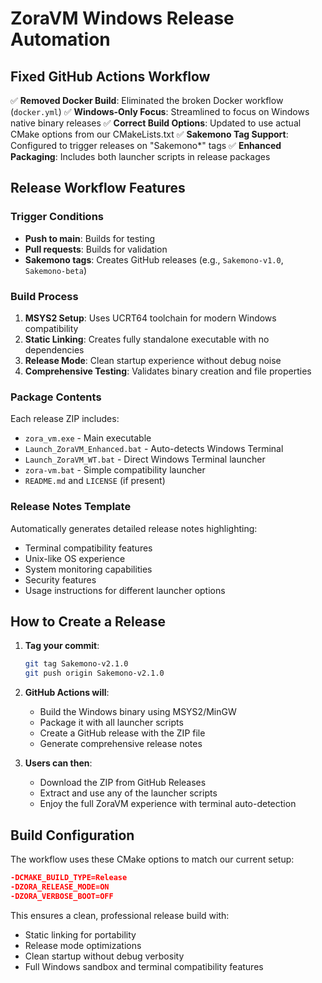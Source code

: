 # ZoraVM Windows Release Automation

## Fixed GitHub Actions Workflow

✅ **Removed Docker Build**: Eliminated the broken Docker workflow (`docker.yml`)
✅ **Windows-Only Focus**: Streamlined to focus on Windows native binary releases
✅ **Correct Build Options**: Updated to use actual CMake options from our CMakeLists.txt
✅ **Sakemono Tag Support**: Configured to trigger releases on "Sakemono*" tags
✅ **Enhanced Packaging**: Includes both launcher scripts in release packages

## Release Workflow Features

### Trigger Conditions
- **Push to main**: Builds for testing
- **Pull requests**: Builds for validation
- **Sakemono tags**: Creates GitHub releases (e.g., `Sakemono-v1.0`, `Sakemono-beta`)

### Build Process
1. **MSYS2 Setup**: Uses UCRT64 toolchain for modern Windows compatibility
2. **Static Linking**: Creates fully standalone executable with no dependencies
3. **Release Mode**: Clean startup experience without debug noise
4. **Comprehensive Testing**: Validates binary creation and file properties

### Package Contents
Each release ZIP includes:
- `zora_vm.exe` - Main executable
- `Launch_ZoraVM_Enhanced.bat` - Auto-detects Windows Terminal
- `Launch_ZoraVM_WT.bat` - Direct Windows Terminal launcher
- `zora-vm.bat` - Simple compatibility launcher
- `README.md` and `LICENSE` (if present)

### Release Notes Template
Automatically generates detailed release notes highlighting:
- Terminal compatibility features
- Unix-like OS experience
- System monitoring capabilities
- Security features
- Usage instructions for different launcher options

## How to Create a Release

1. **Tag your commit**:
   ```bash
   git tag Sakemono-v2.1.0
   git push origin Sakemono-v2.1.0
   ```

2. **GitHub Actions will**:
   - Build the Windows binary using MSYS2/MinGW
   - Package it with all launcher scripts
   - Create a GitHub release with the ZIP file
   - Generate comprehensive release notes

3. **Users can then**:
   - Download the ZIP from GitHub Releases
   - Extract and use any of the launcher scripts
   - Enjoy the full ZoraVM experience with terminal auto-detection

## Build Configuration

The workflow uses these CMake options to match our current setup:
```cmake
-DCMAKE_BUILD_TYPE=Release
-DZORA_RELEASE_MODE=ON
-DZORA_VERBOSE_BOOT=OFF
```

This ensures a clean, professional release build with:
- Static linking for portability
- Release mode optimizations
- Clean startup without debug verbosity
- Full Windows sandbox and terminal compatibility features
